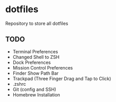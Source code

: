 # dotfiles
Repository to store all dotfiles

## TODO
- Terminal Preferences
- Changed Shell to ZSH
- Dock Preferences
- Mission Control Preferences
- Finder Show Path Bar
- Trackpad (Three Finger Drag and Tap to Click)
- .zshrc
- Git (config and SSH)
- Homebrew Installation
